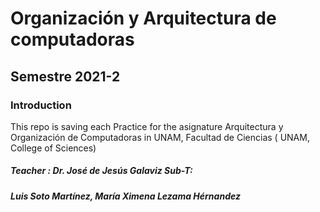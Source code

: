 # Organización y Arquitectura de computadoras
## Semestre 2021-2
### Introduction
This repo is saving each Practice for the asignature Arquitectura y Organización de Computadoras in UNAM, Facultad de Ciencias ( UNAM, College of Sciences) 
##### Teacher : Dr. José de Jesús Galaviz Sub-T:  
##### Luis Soto Martínez, María Ximena Lezama Hérnandez 
